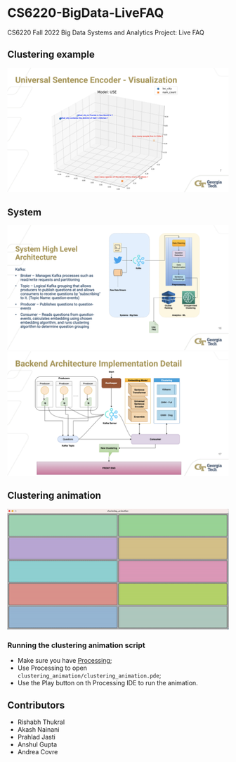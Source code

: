 # CS6220-BigData-LiveFAQ
CS6220 Fall 2022 Big Data Systems and Analytics Project: Live FAQ 

## Clustering example
![Clustering example](docs/clustering.png)

## System
![High Level System Architecture](docs/system_1.png)
![Backend](docs/system_2.png)

## Clustering animation
![Clustering Demo](docs/use_10_gmm_diag.gif)


### Running the clustering animation script
- Make sure you have [Processing](https://processing.org/download);
- Use Processing to open `clustering_animation/clustering_animation.pde`;
- Use the Play button on th Processing IDE to run the animation.

## Contributors
- Rishabh Thukral
- Akash Nainani
- Prahlad Jasti
- Anshul Gupta
- Andrea Covre
